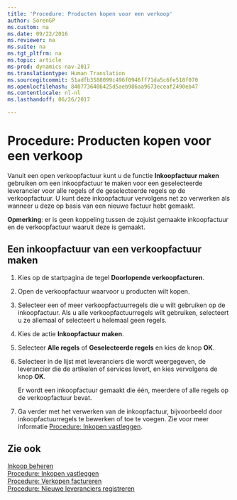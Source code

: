 ```yaml
---
title: 'Procedure: Producten kopen voor een verkoop'
author: SorenGP
ms.custom: na
ms.date: 09/22/2016
ms.reviewer: na
ms.suite: na
ms.tgt_pltfrm: na
ms.topic: article
ms-prod: dynamics-nav-2017
ms.translationtype: Human Translation
ms.sourcegitcommit: 51adfb3588099c496f0946ff71da5c6fe518f070
ms.openlocfilehash: 8407736406425d5aeb986aa9673eceaf2490eb47
ms.contentlocale: nl-nl
ms.lasthandoff: 06/26/2017

---
```


# <a name="how-to-purchase-products-for-a-sale"></a>Procedure: Producten kopen voor een verkoop
Vanuit een open verkoopfactuur kunt u de functie **Inkoopfactuur maken** gebruiken om een inkoopfactuur te maken voor een geselecteerde leverancier voor alle regels of de geselecteerde regels op de verkoopfactuur. U kunt deze inkoopfactuur vervolgens net zo verwerken als wanneer u deze op basis van een nieuwe factuur hebt gemaakt.

**Opmerking**: er is geen koppeling tussen de zojuist gemaakte inkoopfactuur en de verkoopfactuur waaruit deze is gemaakt.

## <a name="to-create-a-purchase-invoice-from-a-sales-invoice"></a>Een inkoopfactuur van een verkoopfactuur maken
1. Kies op de startpagina de tegel **Doorlopende verkoopfacturen**.
2. Open de verkoopfactuur waarvoor u producten wilt kopen.
3. Selecteer een of meer verkoopfactuurregels die u wilt gebruiken op de inkoopfactuur. Als u alle verkoopfactuurregels wilt gebruiken, selecteert u ze allemaal of selecteert u helemaal geen regels.
4. Kies de actie **Inkoopfactuur maken**.
5. Selecteer **Alle regels** of **Geselecteerde regels** en kies de knop **OK**.  
6. Selecteer in de lijst met leveranciers die wordt weergegeven, de leverancier die de artikelen of services levert, en kies vervolgens de knop **OK**.

    Er wordt een inkoopfactuur gemaakt die één, meerdere of alle regels op de verkoopfactuur bevat.
7. Ga verder met het verwerken van de inkoopfactuur, bijvoorbeeld door inkoopfactuurregels te bewerken of toe te voegen. Zie voor meer informatie [Procedure: Inkopen vastleggen](purchasing-how-record-purchases.md).

## <a name="see-also"></a>Zie ook
[Inkoop beheren](purchasing-manage-purchasing.md)  
[Procedure: Inkopen vastleggen](purchasing-how-record-purchases.md)  
[Procedure: Verkopen factureren](sales-how-invoice-sales.md)  
[Procedure: Nieuwe leveranciers registreren](purchasing-how-register-new-vendors.md)

